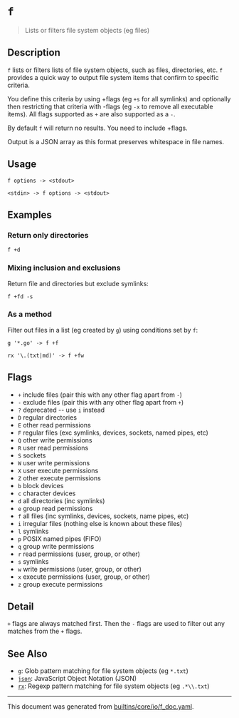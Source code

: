 # `f`

> Lists or filters file system objects (eg files)

## Description

`f` lists or filters lists of file system objects, such as files, directories,
etc. `f` provides a quick way to output file system items that confirm to
specific criteria.

You define this criteria by using +flags (eg `+s` for all symlinks) and
optionally then restricting that criteria with -flags (eg `-x` to remove all
executable items). All flags supported as `+` are also supported as a `-`.

By default `f` will return no results. You need to include +flags.

Output is a JSON array as this format preserves whitespace in file names.

## Usage

```
f options -> <stdout>

<stdin> -> f options -> <stdout>
```

## Examples

### Return only directories

```
f +d
```

### Mixing inclusion and exclusions

Return file and directories but exclude symlinks:

```
f +fd -s
```

### As a method

Filter out files in a list (eg created by `g`) using conditions set by `f`:

```
g '*.go' -> f +f

rx '\.(txt|md)' -> f +fw
```

## Flags

* `+`
    include files (pair this with any other flag apart from `-`)
* `-`
    exclude files (pair this with any other flag apart from `+`)
* `?`
    deprecated -- use `i` instead
* `D`
    regular directories
* `E`
    other read permissions
* `F`
    regular files (exc symlinks, devices, sockets, named pipes, etc)
* `Q`
    other write permissions
* `R`
    user read permissions
* `S`
    sockets
* `W`
    user write permissions
* `X`
    user execute permissions
* `Z`
    other execute permissions
* `b`
    block devices
* `c`
    character devices
* `d`
    all directories (inc symlinks)
* `e`
    group read permissions
* `f`
    all files (inc symlinks, devices, sockets, name pipes, etc)
* `i`
    irregular files (nothing else is known about these files)
* `l`
    symlinks
* `p`
    POSIX named pipes (FIFO)
* `q`
    group write permissions
* `r`
    read permissions (user, group, or other)
* `s`
    symlinks
* `w`
    write permissions (user, group, or other)
* `x`
    execute permissions (user, group, or other)
* `z`
    group execute permissions

## Detail

`+` flags are always matched first. Then the `-` flags are used to filter out
any matches from the `+` flags.

## See Also

* [`g`](../commands/g.md):
  Glob pattern matching for file system objects (eg `*.txt`)
* [`json`](../types/json.md):
  JavaScript Object Notation (JSON)
* [`rx`](../commands/rx.md):
  Regexp pattern matching for file system objects (eg `.*\\.txt`)

<hr/>

This document was generated from [builtins/core/io/f_doc.yaml](https://github.com/lmorg/murex/blob/master/builtins/core/io/f_doc.yaml).
